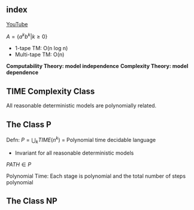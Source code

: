 
## index

[YouTube](https://youtu.be/asjAc90L8rE?si=ZKy7FLOd3Kkl1Wm0)


$A = \{a^{k}b^{k}| k\ge0\}$


- 1-tape TM: O(n log n)
- Multi-tape TM: O(n)

**Computability Theory: model independence**
**Complexity Theory: model dependence**

## TIME Complexity Class


All reasonable deterministic models are polynomially related.

## The Class P

Defn: $P=\bigcup_{k}TIME(n^{k})$ = Polynomial time decidable language
- Invariant for all reasonable deterministic models

$PATH \in P$

Polynomial Time: Each stage is polynomial and the total number of steps polynomial
## The Class NP
